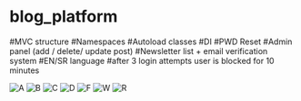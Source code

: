 # blog_platform

#MVC structure 
#Namespaces 
#Autoload classes 
#DI #PWD Reset 
#Admin panel (add / delete/ update post) 
#Newsletter list + email verification system
#EN/SR language
#after 3 login attempts user is blocked for 10 minutes

![A](https://ibb.co/YWtZtfq)
![B](https://ibb.co/xYnR3Fr)
![C](https://ibb.co/f1c3G5c)
![D](https://ibb.co/x7B5GJY)
![F](https://ibb.co/XLTQ6dW)
![W](https://ibb.co/6sqrnxn)
![R](https://ibb.co/zJ76kZ0)
